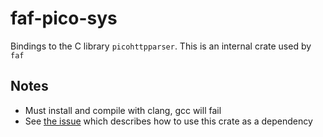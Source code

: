 # faf-pico-sys

Bindings to the C library `picohttpparser`. This is an internal crate used by `faf`

## Notes
* Must install and compile with clang, gcc will fail
* See [the issue](https://github.com/seanmonstar/httparse/issues/85#issuecomment-787563457) which describes how to use this crate as a dependency
